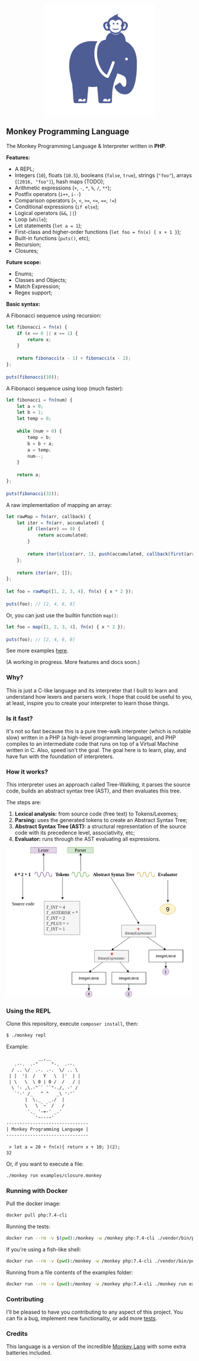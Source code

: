 <p align="center">
    <img src="resources/monkey-php.png?raw=true" alt="Monkey Programming Language">
</p>

## Monkey Programming Language

The Monkey Programming Language & Interpreter written in **PHP**.

**Features:**

- A REPL;
- Integers (`10`), floats (`10.5`), booleans (`false`, `true`), strings (`"foo"`), arrays (`[2016, "foo"]`), hash maps (TODO);
- Arithmetic expressions (`+`, `-`, `*`, `%`, `/`, `**`);
- Postfix operators (`i++`, `i--`)
- Comparison operators (`>`, `<`, `>=`, `<=`, `==`, `!=`)
- Conditional expressions (`if else`);
- Logical operators (`&&`, `||`)
- Loop (`while`);
- Let statements (`let a = 1`);
- First-class and higher-order functions (`let foo = fn(x) { x + 1 }`);
- Built-in functions (`puts()`, etc);
- Recursion;
- Closures;

**Future scope:**

- Enums;
- Classes and Objects;
- Match Expression;
- Regex support;

**Basic syntax:**

A Fibonacci sequence using recursion:

```javascript
let fibonacci = fn(x) {
    if (x == 0 || x == 1) {
        return x;
    }

    return fibonacci(x - 1) + fibonacci(x - 2);
};

puts(fibonacci(10));
```

A Fibonacci sequence using loop (much faster):

```javascript
let fibonacci = fn(num) {
    let a = 0;
    let b = 1;
    let temp = 0;

    while (num > 0) {
        temp = b;
        b = b + a;
        a = temp;
        num--;
    }

    return a;
};

puts(fibonacci(32));
```

A raw implementation of mapping an array:

```javascript
let rawMap = fn(arr, callback) {
    let iter = fn(arr, accumulated) {
        if (len(arr) == 0) {
            return accumulated;
        }

        return iter(slice(arr, 1), push(accumulated, callback(first(arr))));
    };

    return iter(arr, []);
};

let foo = rawMap([1, 2, 3, 4], fn(x) { x * 2 });

puts(foo); // [2, 4, 6, 8]
```

Or, you can just use the builtin function `map()`:

```javascript
let foo = map([1, 2, 3, 4], fn(x) { x * 2 });

puts(foo); // [2, 4, 6, 8]
```

See more examples [here](tests/examples).

(A working in progress. More features and docs soon.)

### Why?

This is just a C-like language and its interpreter that I built to learn and understand how lexers and parsers work. I hope that could be useful to you, at least, inspire you to create your interpreter to learn those things.

### Is it fast?

It's not so fast because this is a pure tree-walk interpreter (which is notable slow) written in a PHP (a high-level programming language), and PHP compiles to an intermediate code that runs on top of a Virtual Machine written in C. Also, speed isn't the goal. The goal here is to learn, play, and have fun with the foundation of interpreters.

### How it works?

This interpreter uses an approach called Tree-Walking, it parses the source code, builds an abstract syntax tree (AST), and then evaluates this tree.

The steps are:

1. **Lexical analysis:** from source code (free text) to Tokens/Lexemes;
2. **Parsing:** uses the generated tokens to create an Abstract Syntax Tree;
3. **Abstract Syntax Tree (AST):** a structural representation of the source code with its precedence level, associativity, etc;
4. **Evaluator:** runs through the AST evaluating all expressions.

<p align="center">
    <img src="resources/how-it-works.png?raw=true" alt="How it works">
</p>

### Using the REPL

Clone this repository, execute `composer install`, then:

```bash
$ ./monkey repl
```

Example:

```text
            __,__
   .--.  .-"     "-.  .--.
  / .. \/  .-. .-.  \/ .. \
 | |  '|  /   Y   \  |'  | |
 | \   \  \ 0 | 0 /  /   / |
  \ '- ,\.-"`` ``"-./, -' /
   `'-' /_   ^ ^   _\ '-'`
       |  \._   _./  |
       \   \ `~` /   /
        '._ '-=-' _.'
           '~---~'
-------------------------------
| Monkey Programming Language |
-------------------------------

 > let a = 20 + fn(x){ return x + 10; }(2);
32
```

Or, if you want to execute a file:

```bash
./monkey run examples/closure.monkey
```

### Running with Docker

Pull the docker image:

```bash
docker pull php:7.4-cli
```

Running the tests:

```bash
docker run --rm -v $(pwd):/monkey -w /monkey php:7.4-cli ./vendor/bin/pest
```

If you're using a fish-like shell:

```bash
docker run --rm -v (pwd):/monkey -w /monkey php:7.4-cli ./vendor/bin/pest
```

Running from a file contents of the examples folder:

```bash
docker run --rm -v (pwd):/monkey -w /monkey php:7.4-cli ./monkey run examples/fibo_while.monkey
```

### Contributing

I'll be pleased to have you contributing to any aspect of this project. You can fix a bug, implement new functionality, or add more [tests](tests/examples).

### Credits

This language is a version of the incredible [Monkey Lang](https://monkeylang.org/) with some extra batteries included.
